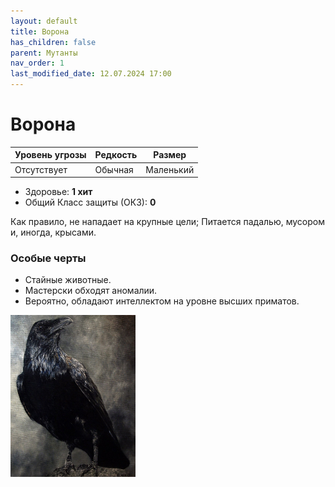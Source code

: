 ```yaml
---
layout: default
title: Ворона
has_children: false
parent: Мутанты
nav_order: 1
last_modified_date: 12.07.2024 17:00
---
```


# Ворона

| Уровень угрозы | Редкость | Размер    |
|----------------|----------|-----------|
| Отсутствует    | Обычная  | Маленький |

- Здоровье: **1 хит**
- Общий Класс защиты (ОКЗ): **0**

Как правило, не нападает на крупные цели; Питается падалью, мусором и, иногда, крысами.

### Особые черты

- Стайные животные.
- Мастерски обходят аномалии.
- Вероятно, обладают интеллектом на уровне высших приматов.

<img src="https://github.com/ivatar39/stalker-ttrpg/blob/main/assets/images/monsters/crow.jfif?raw=true" alt="crow" width="200"/>
